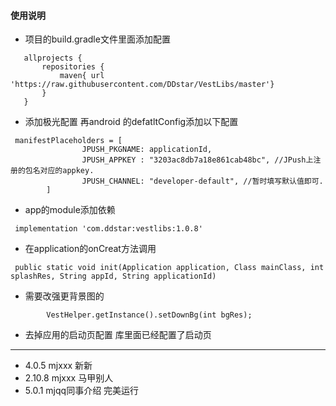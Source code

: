#### 使用说明
* 项目的build.gradle文件里面添加配置
```
   allprojects {
       repositories {
           maven{ url 'https://raw.githubusercontent.com/DDstar/VestLibs/master'}
       }
   }
   ```
* 添加极光配置
再android 的defatltConfig添加以下配置
```
 manifestPlaceholders = [
                JPUSH_PKGNAME: applicationId,
                JPUSH_APPKEY : "3203ac8db7a18e861cab48bc", //JPush上注册的包名对应的appkey.
                JPUSH_CHANNEL: "developer-default", //暂时填写默认值即可.
        ]
```
   * app的module添加依赖
   ```
    implementation 'com.ddstar:vestlibs:1.0.8'
   ```

* 在application的onCreat方法调用
```
 public static void init(Application application, Class mainClass, int splashRes, String appId, String applicationId)
```
* 需要改强更背景图的
```
        VestHelper.getInstance().setDownBg(int bgRes);
```
* 去掉应用的启动页配置
库里面已经配置了启动页
***
* 4.0.5 mjxxx 新新
* 2.10.8 mjxxx 马甲别人
* 5.0.1 mjqq同事介绍
完美运行

